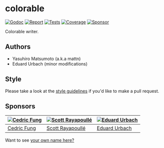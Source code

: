 # colorable

[![Godoc][godoc-image]][godoc-url]
[![Report][report-image]][report-url]
[![Tests][tests-image]][tests-url]
[![Coverage][coverage-image]][coverage-url]
[![Sponsor][sponsor-image]][sponsor-url]

Colorable writer.

## Authors

* Yasuhiro Matsumoto (a.k.a mattn)
* Eduard Urbach (minor modifications)

## Style

Please take a look at the [style guidelines](https://github.com/akyoto/quality/blob/master/STYLE.md) if you'd like to make a pull request.

## Sponsors

| [![Cedric Fung](https://avatars3.githubusercontent.com/u/2269238?s=70&v=4)](https://github.com/cedricfung) | [![Scott Rayapoullé](https://avatars3.githubusercontent.com/u/11772084?s=70&v=4)](https://github.com/soulcramer) | [![Eduard Urbach](https://avatars3.githubusercontent.com/u/438936?s=70&v=4)](https://eduardurbach.com) |
| --- | --- | --- |
| [Cedric Fung](https://github.com/cedricfung) | [Scott Rayapoullé](https://github.com/soulcramer) | [Eduard Urbach](https://eduardurbach.com) |

Want to see [your own name here?](https://github.com/users/akyoto/sponsorship)

[godoc-image]: https://godoc.org/github.com/akyoto/colorable?status.svg
[godoc-url]: https://godoc.org/github.com/akyoto/colorable
[report-image]: https://goreportcard.com/badge/github.com/akyoto/colorable
[report-url]: https://goreportcard.com/report/github.com/akyoto/colorable
[tests-image]: https://cloud.drone.io/api/badges/akyoto/colorable/status.svg
[tests-url]: https://cloud.drone.io/akyoto/colorable
[coverage-image]: https://codecov.io/gh/akyoto/colorable/graph/badge.svg
[coverage-url]: https://codecov.io/gh/akyoto/colorable
[sponsor-image]: https://img.shields.io/badge/github-donate-green.svg
[sponsor-url]: https://github.com/users/akyoto/sponsorship

